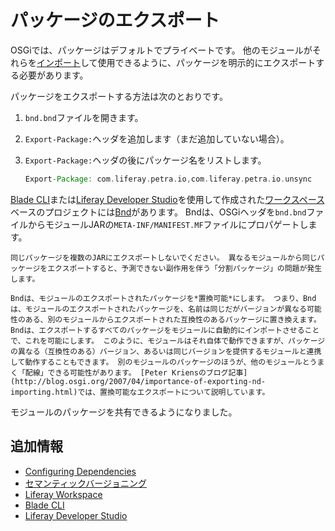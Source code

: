 # パッケージのエクスポート

OSGiでは、パッケージはデフォルトでプライベートです。 他のモジュールがそれらを[インポート](./importing-packages.md)して使用できるように、パッケージを明示的にエクスポートする必要があります。

パッケージをエクスポートする方法は次のとおりです。

1. `bnd.bnd`ファイルを開きます。

1. `Export-Package:`ヘッダを追加します（まだ追加していない場合）。

1. `Export-Package:`ヘッダの後にパッケージ名をリストします。

    ```groovy
    Export-Package: com.liferay.petra.io,com.liferay.petra.io.unsync
    ```

[Blade CLI](../../developing-applications/tooling/blade-cli/generating-projects-with-blade-cli.md)または[Liferay Developer Studio](../../developing-applications/tooling/developer-studio.md)を使用して作成された[ワークスペース](../../developing-applications/tooling/liferay-workspace/what-is-liferay-workspace.md)ベースのプロジェクトには[Bnd](http://bnd.bndtools.org/)があります。 Bndは、OSGiヘッダを`bnd.bnd`ファイルからモジュールJARの`META-INF/MANIFEST.MF`ファイルにプロパゲートします。

```{important}
同じパッケージを複数のJARにエクスポートしないでください。 異なるモジュールから同じパッケージをエクスポートすると、予測できない副作用を伴う「分割パッケージ」の問題が発生します。
```

```{note}
Bndは、モジュールのエクスポートされたパッケージを*置換可能*にします。 つまり、Bndは、モジュールのエクスポートされたパッケージを、名前は同じだがバージョンが異なる可能性のある、別のモジュールからエクスポートされた互換性のあるパッケージに置き換えます。 Bndは、エクスポートするすべてのパッケージをモジュールに自動的にインポートさせることで、これを可能にします。 このように、モジュールはそれ自体で動作できますが、パッケージの異なる（互換性のある）バージョン、あるいは同じバージョンを提供するモジュールと連携して動作することもできます。 別のモジュールのパッケージのほうが、他のモジュールとうまく「配線」できる可能性があります。 [Peter Kriensのブログ記事](http://blog.osgi.org/2007/04/importance-of-exporting-nd-importing.html)では、置換可能なエクスポートについて説明しています。
```

モジュールのパッケージを共有できるようになりました。

## 追加情報

* [Configuring Dependencies](./configuring-dependencies.md)
* [セマンティックバージョニング](./semantic-versioning.md)
* [Liferay Workspace](../../developing-applications/tooling/liferay-workspace/what-is-liferay-workspace.md)
* [Blade CLI](../../developing-applications/tooling/blade-cli/generating-projects-with-blade-cli.md)
* [Liferay Developer Studio](../../developing-applications/tooling/developer-studio.md)